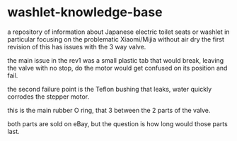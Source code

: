 # washlet-knowledge-base
a repository of information about Japanese electric toilet seats or washlet
in particular focusing on the problematic Xiaomi/Mijia without air dry 
the first revision of this has issues with the 3 way valve.

the main issue in the rev1 was a small plastic tab that would break, leaving the valve with no stop, do the motor would get confused on its position and fail. 

the second failure point is the Teflon bushing that leaks, water quickly corrodes the stepper motor. 

this is the main rubber O ring, that 3 between the 2 parts of the valve. 

both parts are sold on eBay, but the question is how long would those parts last.
